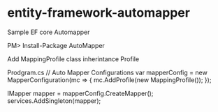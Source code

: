 # entity-framework-automapper
Sample EF core Automapper

PM> Install-Package AutoMapper

Add MappingProfile class inherintance Profile

Prodgram.cs
// Auto Mapper Configurations
 var mapperConfig = new MapperConfiguration(mc =>
 {
     mc.AddProfile(new MappingProfile());
 });

 IMapper mapper = mapperConfig.CreateMapper();
 services.AddSingleton(mapper);

